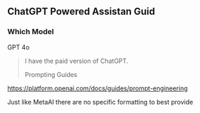 ## ChatGPT Powered Assistan Guid

### Which Model

GPT 4o

> I have the paid version of ChatGPT.
>
> Prompting Guides
>
https://platform.openai.com/docs/guides/prompt-engineering

Just like MetaAI there are no specific formatting to best provide

